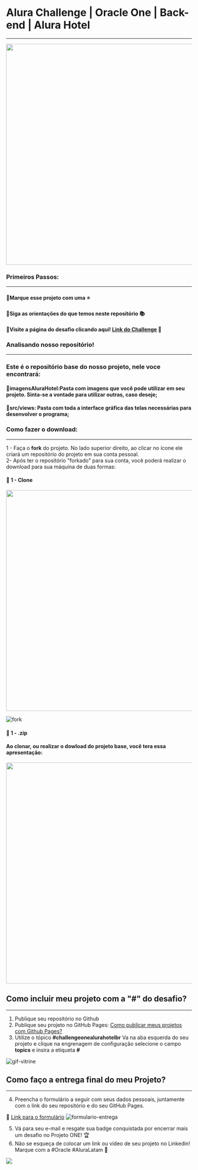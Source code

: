 # Alura Challenge | Oracle One | Back-end | Alura Hotel
---

<p align="center" >
     <img width="600" heigth="600" src="https://user-images.githubusercontent.com/101413385/168887837-b6d26532-6782-48dc-92eb-e48bf6c57a15.png">
</p>

###  Primeiros Passos:
---
#### 🔹Marque esse projeto com uma ⭐
#### 🔹Siga as orientações do que temos neste repositório 📚
#### 🔹Visite a página do desafio clicando aqui! [Link do Challenge](https://www.alura.com.br/challenges/oracle-one-java) 📃


### Analisando nosso repositório!
---
### Este é o repositório base do nosso projeto, nele voce encontrará:
#### 🔹imagensAluraHotel:Pasta com imagens que você pode utilizar em seu projeto. Sinta-se a vontade para utilizar outras, caso deseje;
#### 🔹src/views: Pasta com toda a interface gráfica das telas necessárias para desenvolver o programa;

### Como fazer o download:
---
1 - Faça o <strong>fork</strong> do projeto. No lado superior direito, ao clicar no ícone ele criará um repositório do projeto em sua conta pessoal. </br>
2- Após ter o repositório "forkado" para sua conta, você poderá realizar o download para sua máquina de duas formas:

#### 🔹 1 - Clone

<p align="center" >
     <img width="600" heigth="600" src="https://![fork](https://user-images.githubusercontent.com/101413385/169404781-7df6355b-3a15-472a-8d8e-fdb84d91a7bd.png)">
</p>

![fork](https://user-images.githubusercontent.com/101413385/169404781-7df6355b-3a15-472a-8d8e-fdb84d91a7bd.png)

#### 🔹 1 - .zip

#### Ao clonar, ou realizar o dowload do projeto base, você tera essa apresentação:

<p align="center" >
     <img width="600" heigth="600" src="https://user-images.githubusercontent.com/101413385/168888313-d031e9e1-1449-4b73-bd3c-3102223097f3.png">
</p>


## Como incluir meu projeto com a "#" do desafio?
---
1) Publique seu repositório no Github
2) Publique seu projeto no GitHub Pages: [Como publicar meus projetos com Github Pages?](https://docs.github.com/pt/pages/getting-started-with-github-pages/creating-a-github-pages-site) 
3) Utilize o tópico **#challengeonealurahotelbr**
Va na aba esquerda do seu projeto e clique na engrenagem de configuração selecione o campo **topics** e insira a etiqueta **#**


![gif-vitrine](https://user-images.githubusercontent.com/91544872/153601047-62aee6cb-e3cf-42b3-92c3-7130c996113f.gif)

## Como faço a entrega final do meu Projeto?
---

4) Preencha o formulário a seguir com seus dados pessoais, juntamente com o link do seu repositório e do seu GitHub Pages.

🔹 [Link para o formulário](https://lp.alura.com.br/alura-latam-lp-entrega-de-challenge-one)
![formulario-entrega](https://user-images.githubusercontent.com/91544872/153610784-525ff005-d667-43f1-adcc-155b5274d87b.png)

5) Vá para seu e-mail e resgate sua badge conquistada por encerrar mais um desafio no Projeto ONE! 🏆
6) Não se esqueça de colocar um link ou vídeo de seu projeto no Linkedin! Marque com a #Oracle #AluraLatam 🏁


<a href="https://www.linkedin.com/company/alura-latam/mycompany/" target="_blank">
  <img src="https://img.shields.io/badge/-LinkedIn-%230077B5?style=for-the-badge&logo=linkedin&logoColor=white" target="_blank"></a>

